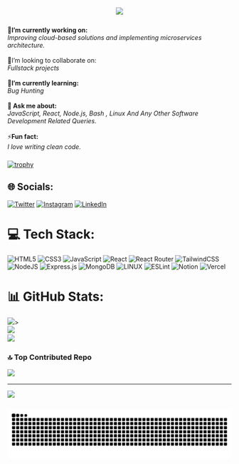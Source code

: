 
<h1 align="center">
<a href="https://github.com/Bouaskaoun">
<img src="https://readme-typing-svg.herokuapp.com/?lines=Welcome+To+My+Github+Profile;I'm+Vaibhav+AKA+HackerFerb;Bash%20|%20JS%20|%20Linux%20;Software+Developer;OSINT+Anaylst;Turning+coffee+into+code+And+Dreams+Into+Reality;Thanks+For+Visiting&center=true&width=600&height=45">
	</a>
</h1>

🔭<b>I’m currently working on:</b>  <br>
<i>Improving cloud-based solutions and implementing microservices architecture.</i><br><br>👯I’m looking to collaborate on:<br><i>Fullstack projects</i><br><br>🌱<b>I’m currently learning:</b><br><i>Bug Hunting</i><br><br><b>💬 Ask me about:</b><br><i>JavaScript, React, Node.js, Bash , Linux And Any Other Software Development Related Queries.</i><br><br>
⚡<b>Fun fact:</b><br><i>I love writing clean code.</i><br> 

###
[![trophy](https://github-profile-trophy.vercel.app/?username=hackerferb&theme=onedark)](https://github.com/ryo-ma/github-profile-trophy)
## 🌐 Socials:
[![Twitter](https://img.shields.io/badge/Twitter-%231DA1F2.svg?logo=Twitter&logoColor=white)](https://twitter.com/hackerferb) [![Instagram](https://img.shields.io/badge/Instagram-%23E4405F.svg?logo=Instagram&logoColor=white)](https://instagram.com/hackerferb) [![LinkedIn](https://img.shields.io/badge/LinkedIn-%230077B5.svg?logo=linkedin&logoColor=white)](https://linkedin.com/in/vaibhavguptahacker) 

# 💻 Tech Stack:
![HTML5](https://img.shields.io/badge/html5-%23E34F26.svg?style=for-the-badge&logo=html5&logoColor=white)
 ![CSS3](https://img.shields.io/badge/css3-%231572B6.svg?style=for-the-badge&logo=css3&logoColor=white) ![JavaScript](https://img.shields.io/badge/javascript-%23323330.svg?style=for-the-badge&logo=javascript&logoColor=%23F7DF1E) 
  ![React](https://img.shields.io/badge/react-%2320232a.svg?style=for-the-badge&logo=react&logoColor=%2361DAFB) ![React Router](https://img.shields.io/badge/React_Router-CA4245?style=for-the-badge&logo=react-router&logoColor=white)  ![TailwindCSS](https://img.shields.io/badge/tailwindcss-%2338B2AC.svg?style=for-the-badge&logo=tailwind-css&logoColor=white)
![NodeJS](https://img.shields.io/badge/node.js-6DA55F?style=for-the-badge&logo=node.js&logoColor=white)
 ![Express.js](https://img.shields.io/badge/express.js-%23404d59.svg?style=for-the-badge&logo=express&logoColor=%2361DAFB) ![MongoDB](https://img.shields.io/badge/MongoDB-%234ea94b.svg?style=for-the-badge&logo=mongodb&logoColor=white)  ![LINUX](https://img.shields.io/badge/Linux-FCC624?style=for-the-badge&logo=linux&logoColor=black) ![ESLint](https://img.shields.io/badge/ESLint-4B3263?style=for-the-badge&logo=eslint&logoColor=white) ![Notion](https://img.shields.io/badge/Notion-%23000000.svg?style=for-the-badge&logo=notion&logoColor=white) ![Vercel](https://img.shields.io/badge/vercel-%23000000.svg?style=for-the-badge&logo=vercel&logoColor=white) 
# 📊 GitHub Stats:
![](https://github-readme-stats.vercel.app/api?username=hackerferb&theme=dark&hide_border=false&include_all_commits=false&count_private=false)><br/>
![](https://github-readme-streak-stats.herokuapp.com/?user=hackerferb&theme=dark&hide_border=false)<br/>
![](https://github-readme-stats.vercel.app/api/top-langs/?username=hackerferb&theme=dark&hide_border=false&include_all_commits=false&count_private=false&layout=compact)

### 🔝 Top Contributed Repo
![](https://github-contributor-stats.vercel.app/api?username=hackerferb&limit=5&theme=tokyonight&combine_all_yearly_contributions=true)

---
[![](https://visitcount.itsvg.in/api?id=hackerferb&icon=0&color=0)](https://visitcount.itsvg.in)
###

###
<img src="https://raw.githubusercontent.com/cyb3rvaibhav/cyb3rvaibhav/output/snake.svg" alt="Snake animation" />

</center>
